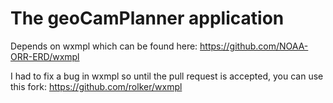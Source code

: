 # The geoCamPlanner application

Depends on wxmpl which can be found here: https://github.com/NOAA-ORR-ERD/wxmpl

I had to fix a bug in wxmpl so until the pull request is accepted, you can use this fork: https://github.com/rolker/wxmpl